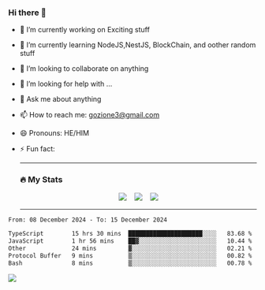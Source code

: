 ### Hi there 👋

<!--
**charlieScript/charlieScript** is a ✨ _special_ ✨ repository because its `README.md` (this file) appears on your GitHub profile.

Here are some ideas to get you started: -->

- 🔭 I’m currently working on Exciting stuff
- 🌱 I’m currently learning NodeJS,NestJS, BlockChain, and oother random stuff
- 👯 I’m looking to collaborate on anything
- 🤔 I’m looking for help with ...
- 💬 Ask me about anything
- 📫 How to reach me: gozione3@gmail.com
- 😄 Pronouns: HE/HIM
- ⚡ Fun fact:


  ---

  ### :fire: My Stats

  <div id="stats" align="center">
  <img src="http://github-readme-streak-stats.herokuapp.com?user=charlieScript&theme=dark&date_format=M%20j%5B%2C%20Y%5D" />&nbsp;&nbsp;&nbsp;
  <img src="https://github-readme-stats.vercel.app/api/top-langs/?username=charlieScript&layout=compact&theme=vision-friendly-dark"/>&nbsp;&nbsp;&nbsp;
  <img src="https://github-readme-stats.vercel.app/api?username=charlieScript&show_icons=true&theme=radical"/>
  </div>

  ---



<!--START_SECTION:waka-->

```txt
From: 08 December 2024 - To: 15 December 2024

TypeScript        15 hrs 30 mins  █████████████████████░░░░   83.68 %
JavaScript        1 hr 56 mins    ██▓░░░░░░░░░░░░░░░░░░░░░░   10.44 %
Other             24 mins         ▓░░░░░░░░░░░░░░░░░░░░░░░░   02.21 %
Protocol Buffer   9 mins          ▒░░░░░░░░░░░░░░░░░░░░░░░░   00.82 %
Bash              8 mins          ▒░░░░░░░░░░░░░░░░░░░░░░░░   00.78 %
```

<!--END_SECTION:waka-->
![](https://komarev.com/ghpvc/?username=charlieScript)
